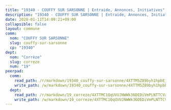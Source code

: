 ```yaml
---
title: "19340 - COUFFY SUR SARSONNE | Entraide, Annonces, Initiatives"
description: "19340 - COUFFY SUR SARSONNE | Entraide, Annonces, Initiatives"
date: 2020-01-11T14:09:21+09:00
collapsible: false
layout: commune
comm:
  nom: "COUFFY SUR SARSONNE"
  slug: couffy-sur-sarsonne
  cp: "19340"
dept:
  nom: "Corrèze"
  slug: correze
  num: "19"
peerpad:
  comm:
    read_path: /r/markdown/19340_couffy-sur-sarsonne/4XTTM5Z89byh1hpbEjgrt2FBZcVT8rLR1EpWLszjiA87vevMX
    write_path: /w/markdown/19340_couffy-sur-sarsonne/4XTTM5Z89byh1hpbEjgrt2FBZcVT8rLR1EpWLszjiA87vevMX-K3TgUFdZdjHdDvFfczpjTd5pWwGirA7bCfAfmYq6ksXTrSs4Ffb77fJQcXP1oTDdQRGidGhS4DAKKJXU31u8jd4wwkjYPgdEauUwCJnFKbmK3FbbjyW24Ls4nXZSqn9jhQ29mJcZ
  dept:
    read_path: /r/markdown/19_correze/4XTTMC1QqUVUJNWWk36DEDiVmPLNTTCVay5E5gwEvpSf36VsS
    write_path: /w/markdown/19_correze/4XTTMC1QqUVUJNWWk36DEDiVmPLNTTCVay5E5gwEvpSf36VsS-K3TgUzu4fqyixiBZaA5Ejd2iCC9xJnV2MqYc8L2r22c4qVWWx9VnJmMAAFTQjLmwLDBGZ9pgHdAtPGZHV6pZb6y2bhgaqXFUJ1Fp1QgihzJpszTr9ow8JcXoeYzTUZfY7Rzzn9sS
---
```


